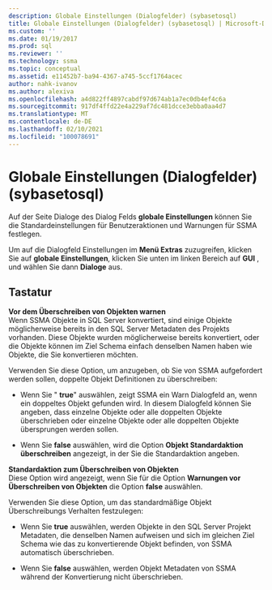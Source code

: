 ```yaml
---
description: Globale Einstellungen (Dialogfelder) (sybasetosql)
title: Globale Einstellungen (Dialogfelder) (sybasetosql) | Microsoft-Dokumentation
ms.custom: ''
ms.date: 01/19/2017
ms.prod: sql
ms.reviewer: ''
ms.technology: ssma
ms.topic: conceptual
ms.assetid: e11452b7-ba94-4367-a745-5ccf1764acec
author: nahk-ivanov
ms.author: alexiva
ms.openlocfilehash: a4d822ff4897cabdf97d674ab1a7ec0db4ef4c6a
ms.sourcegitcommit: 917df4ffd22e4a229af7dc481dcce3ebba0aa4d7
ms.translationtype: MT
ms.contentlocale: de-DE
ms.lasthandoff: 02/10/2021
ms.locfileid: "100078691"
---
```

# <a name="global-settings-dialogs--sybasetosql"></a>Globale Einstellungen (Dialogfelder) (sybasetosql)
Auf der Seite Dialoge des Dialog Felds **globale Einstellungen** können Sie die Standardeinstellungen für Benutzeraktionen und Warnungen für SSMA festlegen.  
  
Um auf die Dialogfeld Einstellungen im **Menü Extras** zuzugreifen, klicken Sie auf **globale Einstellungen**, klicken Sie unten im linken Bereich auf **GUI** , und wählen Sie dann **Dialoge** aus.  
  
## <a name="options"></a>Tastatur  
**Vor dem Überschreiben von Objekten warnen**  
Wenn SSMA Objekte in SQL Server konvertiert, sind einige Objekte möglicherweise bereits in den SQL Server Metadaten des Projekts vorhanden. Diese Objekte wurden möglicherweise bereits konvertiert, oder die Objekte können im Ziel Schema einfach denselben Namen haben wie Objekte, die Sie konvertieren möchten.  
  
Verwenden Sie diese Option, um anzugeben, ob Sie von SSMA aufgefordert werden sollen, doppelte Objekt Definitionen zu überschreiben:  
  
-   Wenn Sie " **true**" auswählen, zeigt SSMA ein Warn Dialogfeld an, wenn ein doppeltes Objekt gefunden wird. In diesem Dialogfeld können Sie angeben, dass einzelne Objekte oder alle doppelten Objekte überschrieben oder einzelne Objekte oder alle doppelten Objekte übersprungen werden sollen.  
  
-   Wenn Sie **false** auswählen, wird die Option **Objekt Standardaktion überschreiben** angezeigt, in der Sie die Standardaktion angeben.  
  
**Standardaktion zum Überschreiben von Objekten**  
Diese Option wird angezeigt, wenn Sie für die Option **Warnungen vor Überschreiben von Objekten** die Option **false** auswählen.  
  
Verwenden Sie diese Option, um das standardmäßige Objekt Überschreibungs Verhalten festzulegen:  
  
-   Wenn Sie **true** auswählen, werden Objekte in den SQL Server Projekt Metadaten, die denselben Namen aufweisen und sich im gleichen Ziel Schema wie das zu konvertierende Objekt befinden, von SSMA automatisch überschrieben.  
  
-   Wenn Sie **false** auswählen, werden Objekt Metadaten von SSMA während der Konvertierung nicht überschrieben.  
  
